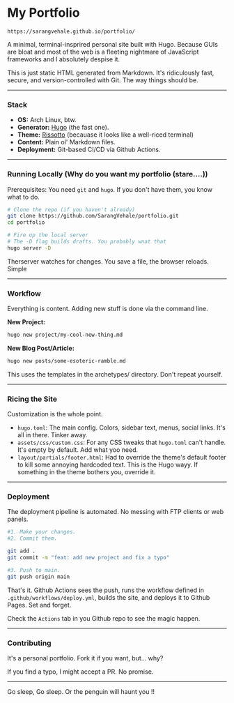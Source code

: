 # My Portfolio

`https://sarangvehale.github.io/portfolio/`

A minimal, terminal-insprired personal site built with Hugo. Because GUIs are bloat and most of the web is a fleeting nightmare of JavaScript frameworks and I absolutely despise it.

This is just static HTML generated from Markdown. It's ridiculously fast, secure, and version-controlled with Git. The way things should be.

---

### Stack

- **OS:** Arch Linux, btw.
- **Generator:** [Hugo](https://gohugo.io/) (the fast one).
- **Theme:** [Rissotto](https://github.com/joeroe/risotto) (becauase it looks like a well-riced terminal)
- **Content:** Plain ol' Markdown files.
- **Deployment:** Git-based CI/CD via Github Actions.

---

### Running Locally (Why do you want my portfolio (stare....))

Prerequisites: You need `git` and `hugo`. If you don't have them, you know what to do.

```bash
# Clone the repo (if you haven't already)
git clone https://github.com/SarangVehale/portfolio.git
cd portfolio

# Fire up the local server
# The -D flag builds drafts. You probably wnat that
hugo server -D
```

Therserver watches for changes. You save a file, the browser reloads. Simple

---

### Workflow

Everything is content. Adding new stuff is done via the command line.

**New Project:**

```bash
hugo new project/my-cool-new-thing.md
```

**New Blog Post/Article:**

```bash
hugo new posts/some-esoteric-ramble.md
```

This uses the templates in the archetypes/ directory. Don't repeat yourself.

---

### Ricing the Site

Customization is the whole point.

- `hugo.toml`: The main config. Colors, sidebar text, menus, social links. It's all in there. Tinker away.
- `assets/css/custom.css`: For any CSS tweaks that `hugo.toml` can't handle. It's empty by default. Add what yoo need.
- `layout/partials/footer.html`: Had to override the theme's default footer to kill some annoying hardcoded text. This is the Hugo wayy. If something in the theme bothers you, override it.

---

### Deployment

The deployment pipeline is automated. No messing with FTP clients or web panels.

```bash
#1. Make your changes.
#2. Commit them.

git add .
git commit -m "feat: add new project and fix a typo"

#3. Push to main.
git push origin main
```

That's it. Github Actions sees the push, runs the workflow defined in `.github/workflows/deploy.yml`, builds the site, and deploys it to Github Pages. Set and forget.

Check the `Actions` tab in you Github repo to see the magic happen.

---

### Contributing

It's a personal portfolio. Fork it if you want, but... why?

If you find a typo, I might accept a PR. No promise.

---

Go sleep, Go sleep. Or the penguin will haunt you !!
